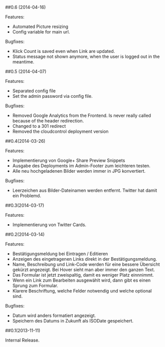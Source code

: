 
##0.6 (2014-04-16)

Features:

- Automated Picture resizing 
- Config variable for main url. 

Bugfixes:

- Klick Count is saved even when Link are updated. 
- Status message not shown anymore, when the user is logged out in the meantime. 

##0.5 (2014-04-07)

Features:

- Separated config file
- Set the admin password via config file. 

Bugfixes:

- Removed Google Analytics from the Frontend. Is never really called because of the header redirection. 
- Changed to a 301 redirect
- Removed the cloudcontrol deployment version

##0.4(2014-03-26)

Features:

- Implementierung von Google+ Share Preview Snippets
- Ausgabe des Deployments im Admin-Footer zum leichteren testen. 
- Alle neu hochgeladenen Bilder werden immer in JPG konvertiert. 

Bugfixes:

- Leerzeichen aus Bilder-Dateinamen werden entfernt. Twitter hat damit ein Problemd. 

##0.3(2014-03-17)

Features:

- Implementierung von Twitter Cards.

##0.2(2014-03-14)

Features:

- Bestätigungsmeldung bei Eintragen / Editieren
- Anzeigen des eingetragenen Links direkt in der Bestätigungsmeldung.
- Name, Beschreibung und Link-Code werden für eine bessere Übersicht gekürzt angezeigt. Bei Hover sieht man aber immer den ganzen Text. 
- Das Formular ist jetzt zweispaltig, damit es weniger Platz einnnimmt. 
- Wenn ein Link zum Bearbeiten ausgewählt wird, dann gibt es einen Sprung zum Formular. 
- Klarere Beschriftung, welche Felder notwendig und welche optional sind.

Bugfixes: 

- Datum wird anders formatiert angezeigt.
- Speichern des Datums in Zukunft als ISODate gespeichert. 

##0.1(2013-11-11)

Internal Release. 